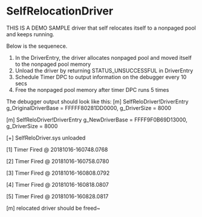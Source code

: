 # SelfRelocationDriver
THIS IS A DEMO SAMPLE driver that self relocates itself to a nonpaged pool and keeps running. 

Below is the sequenece.
1. In the DriverEntry, the driver allocates nonpaged pool and moved itself to the nonpaged pool memory
2. Unload the driver by returning STATUS_UNSUCCESSFUL in DriverEntry
3. Schedule Timer DPC to output information on the debugger every 10 secs
4. Free the nonpaged pool memory after timer DPC runs 5 times

The debugger output should look like this:
[m] SelfReloDriver!DriverEntry g_OriginalDriverBase = FFFFF80281DD0000, g_DriverSize = 8000

[m] SelfReloDriver!DriverEntry g_NewDriverBase = FFFF9F0B69D13000, g_DriverSize = 8000

[+] SelfReloDriver.sys unloaded

[1] Timer Fired @ 20181016-160748.0768

[2] Timer Fired @ 20181016-160758.0780

[3] Timer Fired @ 20181016-160808.0792

[4] Timer Fired @ 20181016-160818.0807

[5] Timer Fired @ 20181016-160828.0817

[m] relocated driver should be freed~

